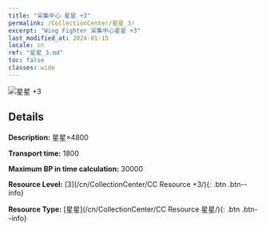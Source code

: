 ```yaml
---
title: "采集中心 星星 +3"
permalink: /CollectionCenter/星星_3/
excerpt: "Wing Fighter 采集中心星星 +3"
last_modified_at: 2024-01-15
locale: cn
ref: "星星_3.md"
toc: false
classes: wide
---
```



![星星 +3](/images/cc/CC_Star_3.png)

## Details

  **Description:** 星星×4800

  **Transport time:** 1800

  **Maximum BP in time calculation:** 30000

  **Resource Level:** [3](/cn/CollectionCenter/CC Resource +3/){: .btn .btn--info}

  **Resource Type:** [星星](/cn/CollectionCenter/CC Resource 星星/){: .btn .btn--info}

